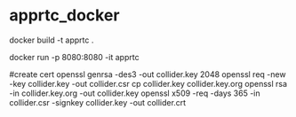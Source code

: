 # apprtc_docker


docker build -t apprtc .

docker run -p 8080:8080 -it apprtc


#create cert
openssl genrsa -des3 -out collider.key 2048
openssl req -new -key collider.key -out collider.csr
cp collider.key collider.key.org
openssl rsa -in collider.key.org -out collider.key
openssl x509 -req -days 365 -in collider.csr -signkey collider.key -out collider.crt


